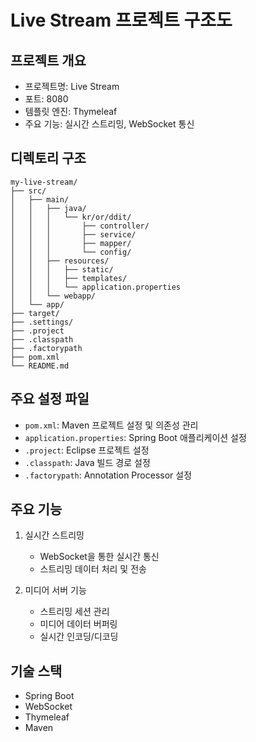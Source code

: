 # Live Stream 프로젝트 구조도

## 프로젝트 개요
- 프로젝트명: Live Stream
- 포트: 8080
- 템플릿 엔진: Thymeleaf
- 주요 기능: 실시간 스트리밍, WebSocket 통신

## 디렉토리 구조
```
my-live-stream/
├── src/
│   ├── main/
│   │   ├── java/
│   │   │   └── kr/or/ddit/
│   │   │       ├── controller/
│   │   │       ├── service/
│   │   │       ├── mapper/
│   │   │       └── config/
│   │   ├── resources/
│   │   │   ├── static/
│   │   │   ├── templates/
│   │   │   └── application.properties
│   │   └── webapp/
│   └── app/
├── target/
├── .settings/
├── .project
├── .classpath
├── .factorypath
├── pom.xml
└── README.md
```

## 주요 설정 파일
- `pom.xml`: Maven 프로젝트 설정 및 의존성 관리
- `application.properties`: Spring Boot 애플리케이션 설정
- `.project`: Eclipse 프로젝트 설정
- `.classpath`: Java 빌드 경로 설정
- `.factorypath`: Annotation Processor 설정

## 주요 기능
1. 실시간 스트리밍
   - WebSocket을 통한 실시간 통신
   - 스트리밍 데이터 처리 및 전송

2. 미디어 서버 기능
   - 스트리밍 세션 관리
   - 미디어 데이터 버퍼링
   - 실시간 인코딩/디코딩

## 기술 스택
- Spring Boot
- WebSocket
- Thymeleaf
- Maven 